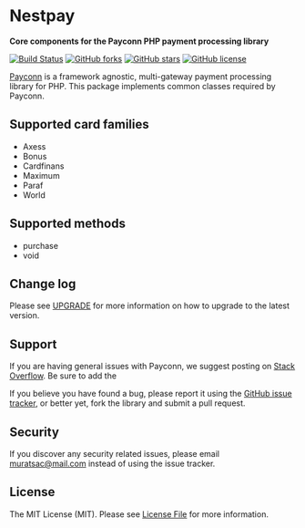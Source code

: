 # Nestpay

**Core components for the Payconn PHP payment processing library**

[![Build Status](https://travis-ci.com/payconn/nestpay.svg?branch=master)](https://travis-ci.com/payconn/nestpay)
[![GitHub forks](https://img.shields.io/github/forks/payconn/nestpay.svg?style=plastic)](https://github.com/payconn/nestpay/network)
[![GitHub stars](https://img.shields.io/github/stars/payconn/nestpay.svg)](https://github.com/payconn/nestpay/stargazers)
[![GitHub license](https://img.shields.io/github/license/payconn/nestpay.svg)](https://github.com/payconn/nestpay)

[Payconn](https://payconn.org) is a framework agnostic, multi-gateway payment
processing library for PHP. This package implements common classes required by Payconn.

## Supported card families
* Axess
* Bonus
* Cardfinans
* Maximum
* Paraf
* World

## Supported methods
* purchase
* void

## Change log

Please see [UPGRADE](UPGRADE.md) for more information on how to upgrade to the latest version.

## Support

If you are having general issues with Payconn, we suggest posting on
[Stack Overflow](http://stackoverflow.com/). Be sure to add the

If you believe you have found a bug, please report it using the [GitHub issue tracker](https://github.com/payconn/nestpay/issues),
or better yet, fork the library and submit a pull request.


## Security

If you discover any security related issues, please email muratsac@mail.com instead of using the issue tracker.


## License

The MIT License (MIT). Please see [License File](LICENSE.md) for more information.
